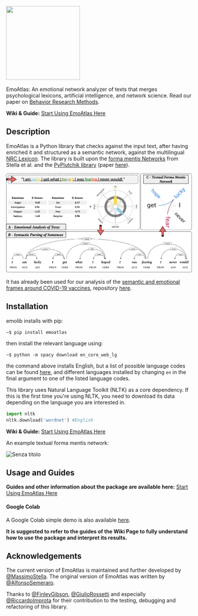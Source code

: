 <img src="ea.png" data-canonical-src="ea.png" width="200" height="200" />

EmoAtlas: An emotional network analyzer of texts that merges psychological lexicons, artificial intelligence, and network science. Read our paper on [Behavior Research Methods](https://link.springer.com/article/10.3758/s13428-024-02553-7).

**Wiki & Guide:** [Start Using EmoAtlas Here](https://github.com/MassimoStel/emoatlas/wiki/0-%E2%80%90-Home)

## Description

EmoAtlas is a Python library that checks against the input text, after having enriched it and structured as a semantic network, against the multilingual [NRC Lexicon](https://saifmohammad.com/WebPages/NRC-Emotion-Lexicon.htm). The library is built upon the [forma mentis Networks](https://journals.plos.org/plosone/article?id=10.1371/journal.pone.0222870) from Stella et al. and the [PyPlutchik library](https://www.github.com/alfonsosemeraro/pyplutchik) (paper [here](https://journals.plos.org/plosone/article?id=10.1371/journal.pone.0256503)).

![](fig1_1500.png)

It has already been used for our analysis of the [semantic and emotional frames around COVID-19 vaccines](https://arxiv.org/abs/2201.07538), repository [here](https://github.com/alfonsosemeraro/vaccines-and-press).

## Installation
emolib installs with pip:

```
~$ pip install emoatlas
```
then install the relevant language using:

```
~$ python -m spacy download en_core_web_lg
```
the command above installs English, but a list of possible language codes can be found [here](https://spacy.io/usage/models), and different languages installed by changing `en` in the final argument to one of the listed language codes. 

This library uses Natural Language Toolkit (NLTK) as a core dependency. If this is the first time you're using NLTK, you need to download its data depending on the language you are interested in.
```python
import nltk
nltk.download('wordnet') #English
```

**Wiki & Guide:** [Start Using EmoAtlas Here](https://github.com/MassimoStel/emoatlas/wiki/0-%E2%80%90-Home)


An example textual forma mentis network:

![Senza titolo](https://github.com/user-attachments/assets/2a7021e0-2817-479a-abf9-fd324046f266)



## Usage and Guides


**Guides and other information about the package are available here:** [Start Using EmoAtlas Here](https://github.com/MassimoStel/emoatlas/wiki/0-%E2%80%90-Home)

#### Google Colab
A Google Colab simple demo is also available [here](https://colab.research.google.com/drive/1DWbnQY_wbpEc5_KHA1UUTdCd3_FFBPfN?usp=sharing).

**It is suggested to refer to the guides of the Wiki Page to fully understand how to use the package and interpret its results.**

## Acknowledgements
The current version of EmoAtlas is maintained and further developed by [@MassimoStella](https://github.com/massimostel). 
The original version of EmoAtlas was written by [@AlfonsoSemeraro](https://github.com/alfonsosemeraro).

Thanks to [@FinleyGibson](https://github.com/FinleyGibson), [@GiulioRossetti](https://github.com/GiulioRossetti) and especially [@RiccardoImprota](https://github.com/RiccardoImprota) for their contribution to the testing, debugging and refactoring of this library.
